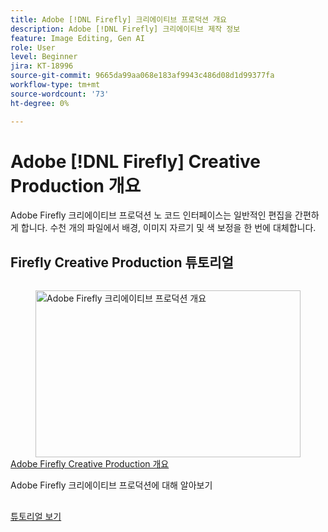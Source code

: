 ```yaml
---
title: Adobe [!DNL Firefly] 크리에이티브 프로덕션 개요
description: Adobe [!DNL Firefly] 크리에이티브 제작 정보
feature: Image Editing, Gen AI
role: User
level: Beginner
jira: KT-18996
source-git-commit: 9665da99aa068e183af9943c486d08d1d99377fa
workflow-type: tm+mt
source-wordcount: '73'
ht-degree: 0%

---
```


# Adobe [!DNL Firefly] Creative Production 개요

Adobe Firefly 크리에이티브 프로덕션 노 코드 인터페이스는 일반적인 편집을 간편하게 합니다. 수천 개의 파일에서 배경, 이미지 자르기 및 색 보정을 한 번에 대체합니다.

## Firefly Creative Production 튜토리얼

<!-- COMMENT -->
<!-- CARDS

* https://experienceleague.adobe.com/en/docs/creative-cloud-enterprise-learn/cce-learning-hub/fireflyoverview/firefly-creative-production/overview-firefly-creative-production
  {image = https://experienceleague.adobe.com/en/docs/creative-cloud-enterprise-learn/cce-learning-hub/fireflyoverview/firefly-creative-production/media_14fb8246106300470edc702a5acea12d80c4c48fd.png?width=400&format=webply&optimize=medium}
  {cta = View tutorial}

-->

<!-- END CARDS -->
<!-- END COMMENT -->

<!-- START CARDS HTML - DO NOT MODIFY BY HAND -->
<div class="columns">
    <div class="column is-half-tablet is-half-desktop is-one-third-widescreen" aria-label="Adobe Firefly Creative Production Overview">
        <div class="card" style="height: 100%; display: flex; flex-direction: column; height: 100%;">
            <div class="card-image">
                <figure class="image x-is-16by9">
                    <a href="https://experienceleague.adobe.com/en/docs/creative-cloud-enterprise-learn/cce-learning-hub/fireflyoverview/firefly-creative-production/overview-firefly-creative-production" title="Adobe Firefly 크리에이티브 프로덕션 개요" target="_blank" rel="referrer">
                        <img class="is-bordered-r-small" src="https://experienceleague.adobe.com/en/docs/creative-cloud-enterprise-learn/cce-learning-hub/fireflyoverview/firefly-creative-production/media_14fb8246106300470edc702a5acea12d80c4c48fd.png?width=400&format=webply&optimize=medium" alt="Adobe Firefly 크리에이티브 프로덕션 개요"
                             style="width: 100%; aspect-ratio: 16 / 9; object-fit: cover; overflow: hidden; display: block; margin: auto;">
                    </a>
                </figure>
            </div>
            <div class="card-content is-padded-small" style="display: flex; flex-direction: column; flex-grow: 1; justify-content: space-between;">
                <div class="top-card-content">
                    <p class="headline is-size-6 has-text-weight-bold">
                        <a href="https://experienceleague.adobe.com/en/docs/creative-cloud-enterprise-learn/cce-learning-hub/fireflyoverview/firefly-creative-production/overview-firefly-creative-production" target="_blank" rel="referrer" title="Adobe Firefly 크리에이티브 프로덕션 개요">Adobe Firefly Creative Production 개요</a>
                    </p>
                    <p class="is-size-6">Adobe Firefly 크리에이티브 프로덕션에 대해 알아보기</p>
                </div>
                <a href="https://experienceleague.adobe.com/en/docs/creative-cloud-enterprise-learn/cce-learning-hub/fireflyoverview/firefly-creative-production/overview-firefly-creative-production" target="_blank" rel="referrer" class="spectrum-Button spectrum-Button--outline spectrum-Button--primary spectrum-Button--sizeM" style="align-self: flex-start; margin-top: 1rem;">
                    <span class="spectrum-Button-label has-no-wrap has-text-weight-bold">튜토리얼 보기</span>
                </a>
            </div>
        </div>
    </div>
</div>
<!-- END CARDS HTML - DO NOT MODIFY BY HAND -->